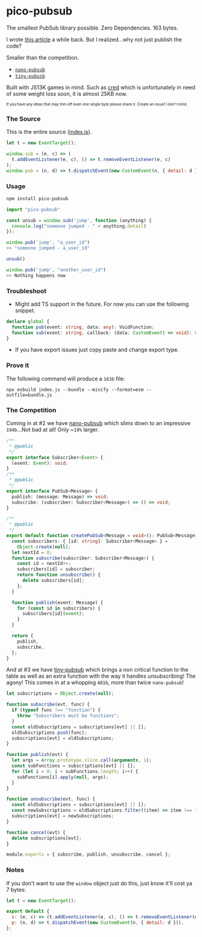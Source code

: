 # pico-pubsub

The smallest PubSub library possible. Zero Dependencies. 163 bytes.

I wrote [this article](https://hassanshaikley.medium.com/pubsub-in-half-a-kilobyte-b6cf6a66d674) a while back. But I realized...why not just publish the code?

Smaller than the competition.

- [`nano-pubsub`](https://github.com/bjoerge/nano-pubsub)
- [`tiny-pubusb`](https://github.com/LukeWood/tiny-pubsub)

Built with JS13K games in mind. Such as [cred](https://cred.fly.dev/html/index.html) which is unfortunately in need of some weight loss soon, it is almost 25KB now.

<sup><sub>If you have any ideas that may trim off even one single byte please share it. Create an issue! I don't mind.</sup></sub>

### The Source

This is the entire source ([index.js](https://github.com/hassanshaikley/pico-pubsub/blob/master/index.js)).

```javascript
let t = new EventTarget();

window.sub = (e, c) => (
  t.addEventListener(e, c), () => t.removeEventListener(e, c)
);
window.pub = (n, d) => t.dispatchEvent(new CustomEvent(n, { detail: d }));
```

### Usage

```bash
npm install pico-pubsub
```

```javascript
import "pico-pubsub"

const unsub = window.sub('jump', function (anything) {
  console.log("someone jumped - " + anything.detail)
});

window.pub('jump', "a_user_id")
>> "someone jumped - a_user_id"

unsub()

window.pub('jump', "another_user_id")
>> Nothing happens now
```

### Troubleshoot

- Might add TS support in the future. For now you can use the following snippet.
```typescript
declare global {
  function pub(event: string, data: any): VoidFunction;
  function sub(event: string, callback: (data: CustomEvent) => void): void;
}
```

- If you have export issues just copy paste and change export type.

### Prove it

The following command will produce a `163b` file:

`npx esbuild index.js --bundle --minify --format=esm --outfile=bundle.js`

### The Competition

Coming in at #2 we have [nano-pubsub](https://github.com/bjoerge/nano-pubsub/blob/main/src/index.ts) which slims down to an impressive `194b`...Not bad at all! Only ~`19%` larger.

```typescript
/**
 * @public
 */
export interface Subscriber<Event> {
  (event: Event): void;
}
/**
 * @public
 */
export interface PubSub<Message> {
  publish: (message: Message) => void;
  subscribe: (subscriber: Subscriber<Message>) => () => void;
}

/**
 * @public
 */
export default function createPubSub<Message = void>(): PubSub<Message> {
  const subscribers: { [id: string]: Subscriber<Message> } =
    Object.create(null);
  let nextId = 0;
  function subscribe(subscriber: Subscriber<Message>) {
    const id = nextId++;
    subscribers[id] = subscriber;
    return function unsubscribe() {
      delete subscribers[id];
    };
  }

  function publish(event: Message) {
    for (const id in subscribers) {
      subscribers[id](event);
    }
  }

  return {
    publish,
    subscribe,
  };
}
```

And at #3 we have [tiny-pubsub](https://github.com/LukeWood/tiny-pubsub/blob/master/pubsub.js) which brings a non critical function to the table as well as an extra function with the way it handles unsubscribing! The agony! This comes in at a whopping `401b`, more than twice `nano-pubsub`!

```javascript
let subscriptions = Object.create(null);

function subscribe(evt, func) {
  if (typeof func !== "function") {
    throw "Subscribers must be functions";
  }
  const oldSubscriptions = subscriptions[evt] || [];
  oldSubscriptions.push(func);
  subscriptions[evt] = oldSubscriptions;
}

function publish(evt) {
  let args = Array.prototype.slice.call(arguments, 1);
  const subFunctions = subscriptions[evt] || [];
  for (let i = 0; i < subFunctions.length; i++) {
    subFunctions[i].apply(null, args);
  }
}

function unsubscribe(evt, func) {
  const oldSubscriptions = subscriptions[evt] || [];
  const newSubscriptions = oldSubscriptions.filter((item) => item !== func);
  subscriptions[evt] = newSubscriptions;
}

function cancel(evt) {
  delete subscriptions[evt];
}

module.exports = { subscribe, publish, unsubscribe, cancel };
```

### Notes

If you don't want to use the `window` object just do this, just know it'll cost ya 7 bytes:

```javascript
let t = new EventTarget();

export default {
  s: (e, c) => (t.addEventListener(e, c), () => t.removeEventListener(e, c)),
  p: (n, d) => t.dispatchEvent(new CustomEvent(n, { detail: d })),
};
```
